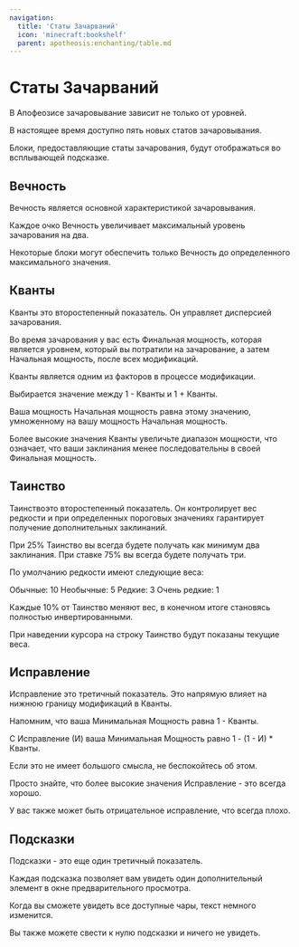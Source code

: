 ```yaml
---
navigation:
  title: 'Статы Зачарваний'
  icon: 'minecraft:bookshelf'
  parent: apotheosis:enchanting/table.md
---
```


# Статы Зачарваний

В Апофеозисе зачаровывание зависит не только от уровней.

В настоящее время доступно пять новых статов зачаровывания.

Блоки, предоставляющие статы зачарования, будут отображаться во всплывающей подсказке.

## Вечность

<Color id="green">Вечность</Color> является основной характеристикой зачаровывания.

Каждое очко <Color id="green">Вечность</Color> увеличивает максимальный уровень зачарования на два.

Некоторые блоки могут обеспечить только <Color id="green">Вечность</Color> до определенного максимального значения.

<a name="quanta"></a>

## Кванты

<Color id="red">Кванты</Color> это второстепенный показатель. Он управляет дисперсией зачарования.

Во время зачарования у вас есть <Color id="dark_purple">Финальная мощность</Color>, которая является уровнем, который вы потратили на зачарование, а затем <Color id="gold">Начальная мощность</Color>, после всех модификаций.

<Color id="red">Кванты</Color> является одним из факторов в процессе модификации.

Выбирается значение между <Color id="dark_red">1 - Кванты</Color> и <Color id="blue">1 + Кванты</Color>.

Ваша мощность <Color id="gold">Начальная мощность</Color> равна этому значению, умноженному на вашу мощность <Color id="gold">Начальная мощность</Color>.

Более высокие значения <Color id="red">Кванты</Color> увеличьте диапазон мощности, что означает, что ваши заклинания менее последовательны в своей <Color id="dark_purple">Финальная мощность</Color>.

## Таинство

<Color id="dark_purple">Таинство</Color>это второстепенный показатель. Он контролирует вес редкости и при определенных пороговых значениях гарантирует получение дополнительных заклинаний.

При 25% <Color id="dark_purple">Таинство</Color> вы всегда будете получать как минимум два заклинания. При ставке 75% вы всегда будете получать три.

По умолчанию редкости имеют следующие веса:

Обычные: 10
Необычные: 5
Редкие: 3
Очень редкие: 1

Каждые 10% от <Color id="dark_purple">Таинство</Color> меняют вес, в конечном итоге становясь полностью инвертированными.

При наведении курсора на строку <Color id="dark_purple">Таинство</Color> будут показаны текущие веса.

<a name="rectification"></a>

## Исправление

Исправление это третичный показатель. Это напрямую влияет на нижнюю границу модификаций в <Color id="red">Кванты</Color>.

Напомним, что ваша <Color id="dark_red">Минимальная Мощность</Color> равна <Color id="dark_red">1 - Кванты</Color>.

С Исправление (И) ваша <Color id="dark_red">Минимальная Мощность</Color> равно <Color id="dark_red">1 - (1 - И) \* Кванты</Color>.

Если это не имеет большого смысла, не беспокойтесь об этом.

Просто знайте, что более высокие значения Исправление - это всегда хорошо.

У вас также может быть отрицательное исправление, что всегда плохо.

## Подсказки

Подсказки - это еще один третичный показатель.

Каждая подсказка позволяет вам увидеть один дополнительный элемент в окне предварительного просмотра.

Когда вы сможете увидеть все доступные чары, текст немного изменится.

Вы также можете свести к нулю подсказки и ничего не увидеть.
